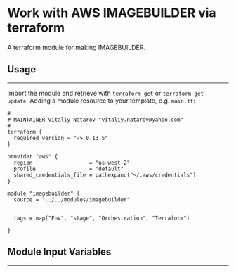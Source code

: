 # Work with AWS IMAGEBUILDER via terraform

A terraform module for making IMAGEBUILDER.


## Usage
----------------------
Import the module and retrieve with ```terraform get``` or ```terraform get --update```. Adding a module resource to your template, e.g. `main.tf`:

```
#
# MAINTAINER Vitaliy Natarov "vitaliy.natarov@yahoo.com"
#
terraform {
  required_version = "~> 0.13.5"
}

provider "aws" {
  region                  = "us-west-2"
  profile                 = "default"
  shared_credentials_file = pathexpand("~/.aws/credentials")
}

module "imagebuilder" {
  source = "../../modules/imagebuilder"


  tags = map("Env", "stage", "Orchestration", "Terraform")

}
```

## Module Input Variables
----------------------
